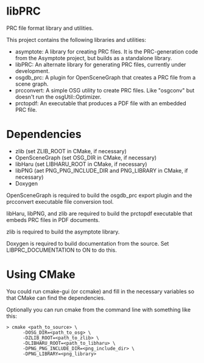 libPRC
======

PRC file format library and utilities.

This project contains the following libraries and utilities:
 - asymptote: A library for creating PRC files. It is the PRC-generation code from the
 Asymptote project, but builds as a standalone library.
 - libPRC: An alternate library for generating PRC files, currently under development.
 - osgdb_prc: A plugin for OpenSceneGraph that creates a PRC file from a scene graph.
 - prcconvert: A simple OSG utility to create PRC files. Like "osgconv" but doesn't run the
osgUtil::Optimizer.
 - prctopdf: An executable that produces a PDF file with an embedded PRC file.


Dependencies
============

 - zlib (set ZLIB_ROOT in CMake, if necessary)
 - OpenSceneGraph (set OSG_DIR in CMake, if necessary)
 - libHaru (set LIBHARU_ROOT in CMake, if necessary)
 - libPNG (aet PNG_PNG_INCLUDE_DIR and PNG_LIBRARY in CMake, if necessary)
 - Doxygen

OpenSceneGraph is required to build the osgdb_prc export plugin and
the prcconvert executable file conversion tool.

libHaru, libPNG, and zlib are required to build the prctopdf
executable that embeds PRC files in PDF documents.

zlib is required to build the asymptote library.

Doxygen is required to build documentation from the source.
Set LIBPRC_DOCUMENTATION to ON to do this.


Using CMake
===========

You could run cmake-gui (or ccmake) and fill in the necessary
variables so that CMake can find the dependencies.

Optionally you can run cmake from the command line with something
like this:

```
> cmake <path_to_source> \
      -DOSG_DIR=<path_to_osg> \
      -DZLIB_ROOT=<path_to_zlib> \
      -DLIBHARU_ROOT=<path_to_libharu> \
      -DPNG_PNG_INCLUDE_DIR=<png_include_dir> \
      -DPNG_LIBRARY=<png_library>
```
